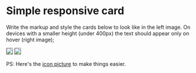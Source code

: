 # Simple responsive card

Write the markup and style the cards below to look like in the left image. On devices with a smaller height (under 400px) the text should appear only on hover (right image);

<img src="https://raw.githubusercontent.com/iampava/practice-exercises/master/css/simple-responsive-card/default.png" style="border: 1px solid grey;">
<img src="https://raw.githubusercontent.com/iampava/practice-exercises/master/css/simple-responsive-card/small-height.gif" style="border: 1px solid grey;">

PS: Here's the [icon picture](https://raw.githubusercontent.com/iampava/practice-exercises/master/css/simple-responsive-card/icon.png) to make things easier.